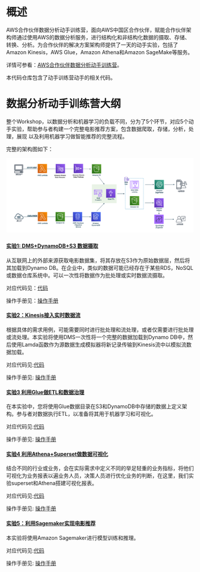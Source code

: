 # 概述

AWS合作伙伴数据分析动手训练营，面向AWS中国区合作伙伴，赋能合作伙伴架构师通过使用AWS的数据分析服务，进行结构化和非结构化数据的摄取、存储、转换、分析。为合作伙伴的解决方案架构师提供了一天的动手实验，包括了Amazon Kinesis，AWS Glue，Amazon Athena和Amazon SageMake等服务。

详情可参看：[AWS合作伙伴数据分析动手训练营](http://gcr-bigdata-demo-prod.s3-website-ap-northeast-1.amazonaws.com/0-introduction.html )。

本代码仓库包含了动手训练营动手的相关代码。

# 数据分析动手训练营大纲

 整个Workshop，以数据分析和机器学习的负载不同，分为了5个环节，对应5个动手实验，帮助参与者构建一个完整电影推荐方案，包含数据爬取，存储，分析，处理，展现 以及利用机器学习做智能推荐的完整流程。

完整的架构图如下：

![image-20210806003002404](./images/arch.png)

### 

#### [实验1: DMS+DynamoDB+S3 数据摄取](https://github.com/readybuilderone/partner-bigdataworkshop-materials/tree/main/Lab1) 

从互联网上的外部来源获取电影数据集，将其存放在S3作为原始数据层，然后将其加载到Dynamo DB。在企业中，类似的数据可能已经存在于某些RDS，NoSQL或数据仓库系统中。可以一次性将数据作为批处理或实时数据流摄取。

对应代码见：[代码](https://github.com/readybuilderone/partner-bigdataworkshop-materials/tree/main/Lab1)

操作手册见：[操作手册](http://gcr-bigdata-demo-prod.s3-website-ap-northeast-1.amazonaws.com/2-%E6%95%B0%E6%8D%AE%E6%91%84%E5%8F%96%E4%B8%8E%E5%AD%98%E5%82%A8/2_4-%E5%AE%9E%E9%AA%8C1.html )

#### [实验2：Kinesis接入实时数据流](https://github.com/readybuilderone/partner-bigdataworkshop-materials/tree/main/Lab2)

根据具体的需求用例，可能需要同时进行批处理和流处理，或者仅需要进行批处理或流处理。本实验将使用DMS一次性将一个完整的数据加载到Dynamo DB中，然后使用Lamda函数作为源数据生成模拟器将新记录传输到Kinesis流中以模拟流数据加载。

对应代码见:[代码](https://github.com/readybuilderone/partner-bigdataworkshop-materials/tree/main/Lab2)

操作手册见: [操作手册](http://gcr-bigdata-demo-prod.s3-website-ap-northeast-1.amazonaws.com/2-%E6%95%B0%E6%8D%AE%E6%91%84%E5%8F%96%E4%B8%8E%E5%AD%98%E5%82%A8/2_5-%E5%AE%9E%E9%AA%8C2.html)

#### [实验3 利用Glue做ETL和数据治理](https://github.com/readybuilderone/partner-bigdataworkshop-materials/tree/main/Lab3)

在本实验中，您将使用Glue数据目录在S3和DynamoDB中存储的数据上定义架构。参与者对数据执行ETL，以准备将其用于机器学习和可视化。

对应代码见:[代码](https://github.com/readybuilderone/partner-bigdataworkshop-materials/tree/main/Lab3)

操作手册见: [操作手册](http://gcr-bigdata-demo-prod.s3-website-ap-northeast-1.amazonaws.com/3-%E6%95%B0%E6%8D%AEetl/3_4-%E5%AE%9E%E9%AA%8C3.html)

#### [实验4 利用Athena+Superset做数据可视化](https://github.com/readybuilderone/partner-bigdataworkshop-materials/tree/main/Lab4)

结合不同的行业或业务，会在实际需求中定义不同的举足轻重的业务指标，将他们可视化为业务报表以遍业务人员，决策人员进行优化业务的判断，在这里，我们实验superset和Athena搭建可视化报表。

对应代码见:[代码](https://github.com/readybuilderone/partner-bigdataworkshop-materials/tree/main/Lab4)

操作手册见: [操作手册](http://gcr-bigdata-demo-prod.s3-website-ap-northeast-1.amazonaws.com/4-%E6%95%B0%E6%8D%AE%E5%88%86%E6%9E%90%E4%B8%8E%E5%8F%AF%E8%A7%86%E5%8C%96/4_3-%E5%AE%9E%E9%AA%8C4.html)

#### [实验5：利用Sagemaker实现电影推荐](https://github.com/readybuilderone/partner-bigdataworkshop-materials/tree/main/Lab5)

本实验将使用Amazon Sagemaker进行模型训练和推理。

对应代码见:[代码](https://github.com/readybuilderone/partner-bigdataworkshop-materials/tree/main/Lab5)

操作手册见: [操作手册](http://gcr-bigdata-demo-prod.s3-website-ap-northeast-1.amazonaws.com/4-%E6%95%B0%E6%8D%AE%E5%88%86%E6%9E%90%E4%B8%8E%E5%8F%AF%E8%A7%86%E5%8C%96/4_4-%E5%AE%9E%E9%AA%8C5.html)
